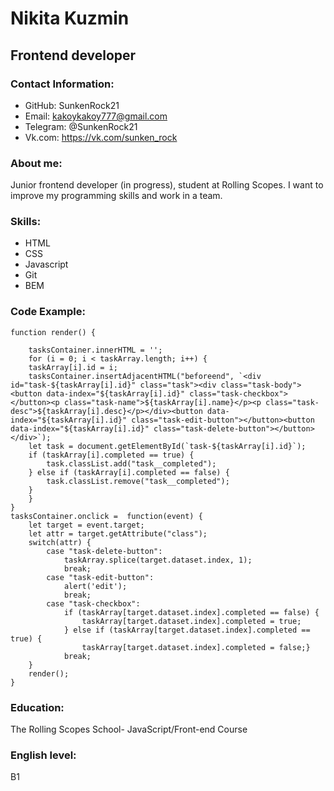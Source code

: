 
# Nikita Kuzmin

## Frontend developer

### Contact Information:
* GitHub: SunkenRock21
* Email: kakoykakoy777@gmail.com
* Telegram: @SunkenRock21
* Vk.com: https://vk.com/sunken_rock

### About me:
Junior frontend developer (in progress), student at Rolling Scopes. I want to improve my programming skills and work in a team.

### Skills:
* HTML
* CSS
* Javascript
* Git
* BEM

### Сode Example:
```
function render() {
 
    tasksContainer.innerHTML = '';
    for (i = 0; i < taskArray.length; i++) {
    taskArray[i].id = i;
    tasksContainer.insertAdjacentHTML("beforeend", `<div id="task-${taskArray[i].id}" class="task"><div class="task-body"><button data-index="${taskArray[i].id}" class="task-checkbox"></button><p class="task-name">${taskArray[i].name}</p><p class="task-desc">${taskArray[i].desc}</p></div><button data-index="${taskArray[i].id}" class="task-edit-button"></button><button data-index="${taskArray[i].id}" class="task-delete-button"></button></div>`);
    let task = document.getElementById(`task-${taskArray[i].id}`);
    if (taskArray[i].completed == true) {
        task.classList.add("task__completed");
    } else if (taskArray[i].completed == false) {
        task.classList.remove("task__completed");
    }
    }
}
tasksContainer.onclick =  function(event) {
    let target = event.target;
    let attr = target.getAttribute("class");
    switch(attr) {
        case "task-delete-button":
            taskArray.splice(target.dataset.index, 1);
            break;
        case "task-edit-button":
            alert('edit');
            break;
        case "task-checkbox":
            if (taskArray[target.dataset.index].completed == false) {
                taskArray[target.dataset.index].completed = true;
            } else if (taskArray[target.dataset.index].completed == true) {
                taskArray[target.dataset.index].completed = false;}
            break;
    }
    render();
}

```
### Education:

The Rolling Scopes School- JavaScript/Front-end Course

### English level: 
B1
